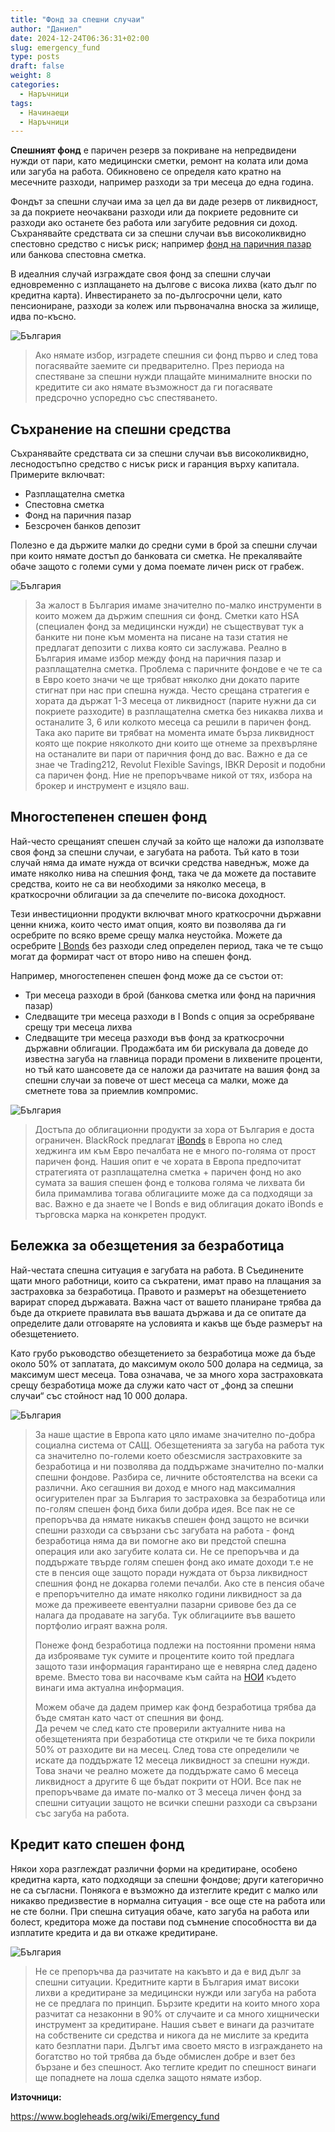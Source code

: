 ```yaml
---
title: "Фонд за спешни случаи"
author: "Даниел"
date: 2024-12-24T06:36:31+02:00
slug: emergency_fund
type: posts
draft: false
weight: 8
categories:
  - Наръчници
tags:
  - Начинаещи
  - Наръчници
---
```


**Спешният фонд** е паричен резерв за покриване на непредвидени нужди от пари, като медицински сметки, ремонт на колата или дома или загуба на работа. Обикновено се определя като кратно на месечните разходи, например разходи за три месеца до една година.

Фондът за спешни случаи има за цел да ви даде резерв от ликвидност, за да покриете неочаквани разходи или да покриете редовните си разходи ако останете без работа или загубите редовния си доход. Съхранявайте средствата си за спешни случаи във високоликвидно спестовно средство с нисък риск; например [фонд на паричния пазар](/dict/money_market_fund) или банкова спестовна сметка.

В идеалния случай изграждате своя фонд за спешни случаи едновременно с изплащането на дългове с висока лихва (като дълг по кредитна карта). Инвестирането за по-дългосрочни цели, като пенсиониране, разходи за колеж или първоначална вноска за жилище, идва по-късно.

![България](/img/bgflag.png)

> Ако нямате избор, изградете спешния си фонд първо и след това погасявайте заемите си предварително. През периода на спестяване за спешни нужди плащайте минималните вноски по кредитите си ако нямате възможност да ги погасявате предсрочно успоредно със спестяването.

## Съхранение на спешни средства

Съхранявайте средствата си за спешни случаи във високоликвидно, леснодостъпно средство с нисък риск и гаранция върху капитала. Примерите включват:

-   Разплащателна сметка
-   Спестовна сметка
-   Фонд на паричния пазар
-   Безсрочен банков депозит

Полезно е да държите малки до средни суми в брой за спешни случаи при които нямате достъп до банковата си сметка. Не прекалявайте обаче защото с големи суми у дома поемате личен риск от грабеж.

![България](/img/bgflag.png)
> За жалост в България имаме значително по-малко инструменти в които можем да държим спешния си фонд. Сметки като HSA (специален фонд за медицински нужди) не съществуват тук а банките ни поне към момента на писане на тази статия не предлагат депозити с лихва която си заслужава. Реално в България имаме избор между фонд на паричния пазар и разплащателна сметка. Проблема с паричните фондове е че те са в Евро което значи че ще трябват няколко дни докато парите стигнат при нас при спешна нужда. Често срещана стратегия е хората да държат 1-3 месеца от ликвидност (парите нужни да си покриете разходите) в разплащателна сметка без никаква лихва и останалите 3, 6 или колкото месеца са решили в паричен фонд. Така ако парите ви трябват на момента имате бърза ликвидност която ще покрие няколкото дни които ще отнеме за прехвърляне на останалите ви пари от паричния фонд до вас. Важно е да се знае че Trading212, Revolut Flexible Savings, IBKR Deposit и подобни са паричен фонд. Ние не препоръчваме никой от тях, избора на брокер и инструмент е изцяло ваш.

## Многостепенен спешен фонд

Най-често срещаният спешен случай за който ще наложи да използвате своя фонд за спешни случаи, е загубата на работа. Тъй като в този случай няма да имате нужда от всички средства наведнъж, може да имате няколко нива на спешния фонд, така че да можете да поставите средства, които не са ви необходими за няколко месеца, в краткосрочни облигации за да спечелите по-висока доходност.

Тези инвестиционни продукти включват много краткосрочни държавни ценни книжа, които често имат опция, която ви позволява да ги осребрите по всяко време срещу малка неустойка. Можете да осребрите [I Bonds](https://www.bogleheads.org/wiki/I_savings_bonds) без разходи след определен период, така че те също могат да формират част от второ ниво на спешен фонд.

Например, многостепенен спешен фонд може да се състои от:

-   Три месеца разходи в брой (банкова сметка или фонд на паричния пазар)
-   Следващите три месеца разходи в I Bonds с опция за осребряване срещу три месеца лихва
-   Следващите три месеца разходи във фонд за краткосрочни държавни облигации. Продажбата им би рискувала да доведе до известна загуба на главница поради промени в лихвените проценти, но тъй като шансовете да се наложи да разчитате на вашия фонд за спешни случаи за повече от шест месеца са малки, може да сметнете това за приемлив компромис.

![България](/img/bgflag.png)

> Достъпа до облигационни продукти за хора от България е доста ограничен. BlackRock предлагат [iBonds](https://www.ishares.com/uk/individual/en/themes/fixed-income/discover-ibonds-etfs?switchLocale=y&siteEntryPassthrough=true#compare) в Европа но след хеджинга им към Евро печалбата не e много по-голяма от прост паричен фонд. Нашия опит е че хората в Европа предпочитат стратегията от разплащателна сметка + паричен фонд но ако сумата за вашия спешен фонд е толкова голяма че лихвата би била примамлива тогава облигациите може да са подходящи за вас. Важно е да знаете че I Bonds е вид облигация докато iBonds е търговска марка на конкретен продукт. 

## Бележка за обезщетения за безработица

Най-честата спешна ситуация е загубата на работа. В Съединените щати много работници, които са съкратени, имат право на плащания за застраховка за безработица. Правото и размерът на обезщетението варират според държавата. Важна част от вашето планиране трябва да бъде да откриете правилата във вашата държава и да се опитате да определите дали отговаряте на условията и какъв ще бъде размерът на обезщетението.

Като грубо ръководство обезщетението за безработица може да бъде около 50% от заплатата, до максимум около 500 долара на седмица, за максимум шест месеца. Това означава, че за много хора застраховката срещу безработица може да служи като част от „фонд за спешни случаи“ със стойност над 10 000 долара.

![България](/img/bgflag.png)
> За наше щастие в Европа като цяло имаме значително по-добра социална система от САЩ. Обезщетенията за загуба на работа тук са значително по-големи което обезсмисля застраховките за безработица и ни позволява да поддържаме значително по-малки спешни фондове. Разбира се, личните обстоятелства на всеки са различни. Ако сегашния ви доход е много над максималния осигурителен праг за България то застраховка за безработица или по-голям спешен фонд биха били добра идея. Все пак не се препоръчва да нямате никакъв спешен фонд защото не всички спешни разходи са свързани със загубата на работа - фонд безработица няма да ви помогне ако ви предстой спешна операция или ако загубите колата си. Не се препоръчва и да поддържате твърде голям спешен фонд ако имате доходи т.е не сте в пенсия още защото поради нуждата от бърза ликвидност спешния фонд не докарва големи печалби. Ако сте в пенсия обаче е препоръчително да имате няколко години ликвидност за да може да преживеете евентуални пазарни сривове без да се налага да продавате на загуба. Тук облигациите във вашето портфолио играят важна роля.  
>
> Понеже фонд безработица подлежи на постоянни промени няма да изброяваме тук сумите и процентите които той предлага защото тази информация гарантирано ще е невярна след дадено време. Вместо това ви насочваме към сайта на [НОИ](https://nssi.bg/fizicheski-lica/po-bg-zakonodatelstvo/pri-bezrabotitsa/parichni-obezshteteniya-za-bezrabotista-po-kso/) където винаги има актуална информация.  
> 
> Можем обаче да дадем пример как фонд безработица трябва да бъде смятан като част от спешния ви фонд.  
Да речем че след като сте проверили актуалните нива на обезщетенията при безработица сте открили че те биха покрили 50% от разходите ви на месец. След това сте определили че искате да поддържате 12 месеца ликвидност за спешни нужди. Това значи че реално можете да поддържате само 6 месеца ликвидност а другите 6 ще бъдат покрити от НОИ. Все пак не препоръчваме да имате по-малко от 3 месеца личен фонд за спешни ситуации защото не всички спешни разходи са свързани със загуба на работа.

## Кредит като спешен фонд

Някои хора разглеждат различни форми на кредитиране, особено кредитна карта, като подходящи за спешни фондове; други категорично не са съгласни. Понякога е възможно да изтеглите кредит с малко или никакво предизвестие в нормална ситуация - все още сте на работа или не сте болни. При спешна ситуация обаче, като загуба на работа или болест, кредитора може да постави под съмнение способността ви да изплатите кредита и да ви откаже кредитиране.

![България](/img/bgflag.png)
> Не се препоръчва да разчитате на какъвто и да е вид дълг за спешни ситуации. Кредитните карти в България имат високи лихви а кредитиране за медицински нужди или загуба на работа не се предлага по принцип. Бързите кредити на които много хора разчитат са незаконни в 90% от случаите и са много хищнически инструмент за кредитиране. Нашия съвет е винаги да разчитате на собствените си средства и никога да не мислите за кредита като безплатни пари. Дългът има своето място в изграждането на богатство но той трябва да бъде обмислен добре и взет без бързане и без спешност. Ако теглите кредит по спешност винаги ще попаднете на лоша сделка защото нямате избор.


**Източници:**

https://www.bogleheads.org/wiki/Emergency_fund
